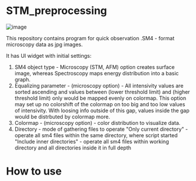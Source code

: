 # STM_preprocessing
![image](https://user-images.githubusercontent.com/65440465/221204555-7dd88d97-9160-43b7-8283-6e4d5bb3d549.png)


This repository contains program for quick observation .SM4 - format microscopy data as jpg images.

It has UI widget with initial settings:
1. SM4 object type - Microscopy (STM, AFM) option creates surface image, whereas Spectroscopy maps energy distribution into a basic graph.
2. Equalizing parameter - (microscopy option) - All intensivity values are sorted ascending and values between (lower threshold limit) and (higher threshold limit) only would be mapped evenly on colormap. This option may set up no colorshift of the colormap on too big and too low values of intensivity. With loosing info outside of this gap, values inside the gap would be distrbuted by colormap more. 
3. Colormap - (microscopy option) - color distribution to visualize data.
4. Directory - mode of gathering files to operate
"Only current directory" - operate all sm4 files within the same directory, where script started
"Include inner directories" - operate all sm4 files within working directory and all directories inside it in full depth     


# How to use
